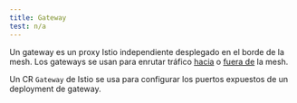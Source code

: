 ```yaml
---
title: Gateway
test: n/a
---
```


Un gateway es un proxy Istio independiente desplegado en el borde de la mesh.
Los gateways se usan para enrutar tráfico [hacia](/es/docs/tasks/traffic-management/ingress/) o [fuera de](/es/docs/tasks/traffic-management/egress/) la mesh.

Un CR `Gateway` de Istio se usa para configurar los puertos expuestos de un deployment de gateway.
